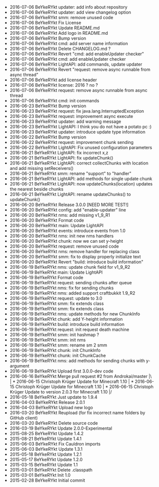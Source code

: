 * 2016-07-06 BeYkeRYkt updater: add info about repository
* 2016-07-06 BeYkeRYkt updater: add view changelog option
* 2016-07-06 BeYkeRYkt smm: remove unused code
* 2016-07-06 BeYkeRYkt Fix License
* 2016-07-06 BeYkeRYkt Update README.md
* 2016-07-06 BeYkeRYkt Add logo in README.md
* 2016-07-06 BeYkeRYkt Bump version
* 2016-07-06 BeYkeRYkt cmd: add server name information
* 2016-07-06 BeYkeRYkt Delete CHANGELOG.md ?
* 2016-07-06 BeYkeRYkt Revert "cmd: add enableUpdater checker"
* 2016-07-06 BeYkeRYkt cmd: add enableUpdater checker
* 2016-07-06 BeYkeRYkt LightAPI: add commands, update updater
* 2016-07-06 BeYkeRYkt Revert "request: remove async runnable from async thread"
* 2016-07-06 BeYkeRYkt add license header
* 2016-07-06 BeYkeRYkt license: 2016 ? no ?
* 2016-07-06 BeYkeRYkt request: remove async runnable from async thread
* 2016-07-06 BeYkeRYkt cmd: init commands
* 2016-06-23 BeYkeRYkt Bump version
* 2016-06-23 BeYkeRYkt request: fix java.lang.InterruptedException
* 2016-06-23 BeYkeRYkt request: improvement async execute
* 2016-06-23 BeYkeRYkt updater: add warning message
* 2016-06-23 BeYkeRYkt LightAPI: I think you do not have a potato pc :)
* 2016-06-23 BeYkeRYkt updater: introduce update type information
* 2016-06-22 BeYkeRYkt Bump version
* 2016-06-22 BeYkeRYkt request: improvement chunk sending
* 2016-06-22 BeYkeRYkt LightAPI: Fix unused configuration parameters
* 2016-06-21 BeYkeRYkt LightAPI: fix incorrect x,z
* 2016-06-21 BeYkeRYkt LightAPI: fix updateChunk()
* 2016-06-21 BeYkeRYkt LightAPI: correct collectChunks with location and add missing setReceivers()
* 2016-06-21 BeYkeRYkt smm: rename "support" to "handler"
* 2016-06-21 BeYkeRYkt LightAPI: add methods for single update chunk
* 2016-06-21 BeYkeRYkt LightAPI: now updateChunks(location) updates the nearest beside chunks
* 2016-06-21 BeYkeRYkt LightAPI: rename updateChunks() to updateChunk()
* 2016-06-20 BeYkeRYkt Release 3.0.0 [NEED MORE TEST!]
* 2016-06-20 BeYkeRYkt config: add "enable-updater" line
* 2016-06-20 BeYkeRYkt nms: add missing v1_9_R1
* 2016-06-20 BeYkeRYkt Format code
* 2016-06-20 BeYkeRYkt main: Update LightAPI
* 2016-06-20 BeYkeRYkt events: introduce events from 1.0
* 2016-06-20 BeYkeRYkt nms: init new nms handlers
* 2016-06-20 BeYkeRYkt chunk: now we can set y-height
* 2016-06-20 BeYkeRYkt request: remove unused code
* 2016-06-20 BeYkeRYkt nms: remove handler for replacing class
* 2016-06-20 BeYkeRYkt smm: fix to display properly initialize text
* 2016-06-20 BeYkeRYkt Revert "build: introduce build information"
* 2016-06-19 BeYkeRYkt nms: update chunk field for v1_9_R2
* 2016-06-19 BeYkeRYkt main: Update LightAPI
* 2016-06-19 BeYkeRYkt Format code
* 2016-06-19 BeYkeRYkt request: sending chunks after queue
* 2016-06-19 BeYkeRYkt nms: fix for sending chunks
* 2016-06-19 BeYkeRYkt nms: added support craftbukkit 1.9_R2
* 2016-06-19 BeYkeRYkt request: update to 3.0
* 2016-06-19 BeYkeRYkt smm: fix extends class
* 2016-06-19 BeYkeRYkt smm: fix extends class
* 2016-06-19 BeYkeRYkt nms: update methods for new ChunkInfo
* 2016-06-19 BeYkeRYkt chunk: add Y-height information
* 2016-06-19 BeYkeRYkt build: introduce build information
* 2016-06-19 BeYkeRYkt request: init request death machine
* 2016-06-19 BeYkeRYkt smm: init hashmap ?
* 2016-06-19 BeYkeRYkt smm: init nms
* 2016-06-19 BeYkeRYkt smm: rename sm 2 smm
* 2016-06-19 BeYkeRYkt chunk: init ChunkInfo
* 2016-06-19 BeYkeRYkt chunk: init ChunkCache
* 2016-06-19 BeYkeRYkt nms: add methods for sending chunks with y-argument
* 2016-06-19 BeYkeRYkt Upload first 3.0.0-dev code
*   2016-06-16 BeYkeRYkt Merge pull request #2 from Androkai/master
|\  
| * 2016-06-15 Christoph Krüger Update for Minecraft 1.10
| * 2016-06-15 Christoph Krüger Update for Minecraft 1.10
| * 2016-06-15 Christoph Krüger Update to version 2.0.3 for Minecraft 1.10
|/  
* 2016-05-18 BeYkeRYkt Just update to 1.9.4
* 2016-04-03 BeYkeRYkt Release 2.0.1
* 2016-04-03 BeYkeRYkt Upload new logo
* 2016-03-20 BeYkeRYkt Reupload (for fix incorrect name folders by GitHub client)
* 2016-03-20 BeYkeRYkt Delete source code
* 2016-03-19 BeYkeRYkt Update 2.0.0-Experimental
* 2015-08-25 BeYkeRYkt Update 1.4.2
* 2015-08-21 BeYkeRYkt Update 1.4.1
* 2015-06-03 BeYkeRYkt Fix Cauldron imports
* 2015-06-03 BeYkeRYkt Update 1.3.1
* 2015-05-18 BeYkeRYkt Update 1.2.1
* 2015-05-17 BeYkeRYkt Update 1.2.0
* 2015-03-15 BeYkeRYkt Update 1.1
* 2015-03-01 BeYkeRYkt Delete .classpath
* 2015-03-01 BeYkeRYkt Init 1.0
* 2015-02-28 BeYkeRYkt Initial commit